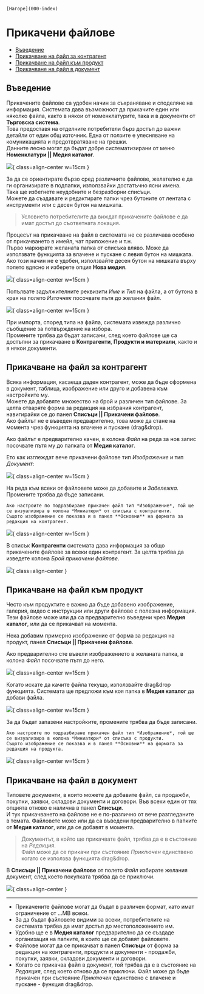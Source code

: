 ```{only} html
[Нагоре](000-index)
```

# Прикачени файлове  

- [Въведение](https://docs.unicontsoft.com/guide/erp/005-how-to/003-attached-files.html#id2)    
- [Прикачване на файл за контрагент](https://docs.unicontsoft.com/guide/erp/005-how-to/003-attached-files.html#id3)  
- [Прикачване на файл към продукт](https://docs.unicontsoft.com/guide/erp/005-how-to/003-attached-files.html#id4)  
- [Прикачване на файл в документ](https://docs.unicontsoft.com/guide/erp/005-how-to/003-attached-files.html#id5)  

## **Въведение**

Прикачените файлове са удобен начин за съхраняване и споделяне на информация. Системата дава възможност да прикачите един или няколко файла, както в някои от номенклатурите, така и в документи от **Търговска система**.  
Това предоставя на отделните потребители бърз достъп до важни детайли от един общ източник. Една от ползите е улесняване на комуникацията и предотвратяване на грешки.  
Данните лесно могат да бъдат добре систематизирани от меню **Номенклатури || Медия каталог**.  

![](20240507-attached-files1.png){ class=align-center w=15cm }

За да се ориентирате бързо сред различните файлове, желателно е да ги организирате в подпапки, използвайки достатъчно ясни имена.  
Така ще избегнете неудобните и безразборни списъци.  
Можете да създавате и редактирате папки чрез бутоните от лентата с инструменти или с десен бутон на мишката.   

> Условието потребителите да виждат прикачените файлове е да имат достъп до съответната локация. 

Процесът на прикачване на файл в системата не се различава особено от прикачването в имейл, чат приложение и т.н.  
Първо маркирате желаната папка от списъка вляво. Може да използвате функцията за влачене и пускане с левия бутон на мишката.  
Ако този начин не е удобен, използвайте десен бутон на мишката върху полето вдясно и изберете опция **Нова медия**.  

![](20240507-attached-files2.png){ class=align-center w=15cm }

Попълвате задължителните реквизити *Име* и *Тип* на файла, а от бутона в края на полето *Източник* посочвате пътя до желания файл.  

![](20240507-attached-files3.png){ class=align-center w=15cm }

При импорта, според типа на файла, системата извежда различно съобщение за потвърждение на избора.  
Промените трябва да бъдат записани, след което файлове ще са достъпни за прикачване в **Контрагенти**, **Продукти и материали**, както и в някои документи.

## **Прикачване на файл за контрагент**

Всяка информация, касаеща даден контрагент, може да бъде оформена в документ, таблица, изображение или друго и добавена към настройките му.  
Можете да добавяте множество на брой и различен тип файлове. За целта отваряте форма за редакция на избрания контрагент, навигирайки се до панел **Списъци || Прикачени файлове**.  
Ако файлът не е въведен предварително, това може да стане на момента чрез функцията на влачене и пускане (drag&drop).  

Ако файлът е предварително качен, в колона *Файл* на реда за нов запис посочвате пътя му до папката от **Медия каталог**.  

Ето как изглеждат вече прикачени файлове тип *Изображение* и тип *Документ*: 

![](20240507-attached-files4.png){ class=align-center w=15cm }

На реда към всеки от файловете може да добавите и *Забележка*.  
Промените трябва да бъде записани.

```{tip}
Ако настроите по подразбиране прикачен файл тип *Изображение*, той ще се визуализира в колона *Миниатюри* от списъка с контрагенти.  
Същото изображение се показва и в панел **Основни** на формата за редакция на контрагент.
```

![](20240507-attached-files5.png){ class=align-center w=15cm }

В списък **Контрагенти** системата дава информация за общо прикачените файлове за всеки един контрагент. За целта трябва да изведете колона *Брой прикачени файлове*.  

![](20240507-attached-files6.png){ class=align-center }

## **Прикачване на файл към продукт**

Често към продуктите е важно да бъде добавено изображение, галерия, видео с инструкции или други файлове с полезна информация. 
Тези файлове може или да са предварително въведени чрез **Медия каталог**, или да се прикачват на момента.  

Нека добавим примерно изображение от форма за редакция на продукт, панел **Списъци || Прикачени файлове**.  

Ако предварително сте въвели изображението в желаната папка, в колона *Файл* посочвате пътя до него. 

![](20240507-attached-files7.png){ class=align-center w=15cm }

Когато искате да качите файла текущо, използвайте drag&drop функцията. Системата ще предложи към коя папка в **Медия каталог** да добави файла.  

![](20240507-attached-files8.png){ class=align-center w=15cm }

За да бъдат запазени настройките, промените трябва да бъде записани.

```{tip}
Ако настроите по подразбиране прикачен файл тип *Изображение*, той ще се визуализира в колона *Миниатюри* от списъка с продукти.  
Същото изображение се показва и в панел **Основни** на формата за редакция на продукта.
```
![](20240507-attached-files9.png){ class=align-center w=15cm }

## **Прикачване на файл в документ**

Типовете документи, в които можете да добавите файл, са продажби, покупки, заявки, складови документи и договори. Във всеки един от тях опцията отново е налична в панел **Списъци**.  
И тук прикачването на файлове не е по-различно от вече разгледаните в темата. Файловете може или да са въведени предварително в папките от **Медия каталог**, или да се добавят в момента.  

> Документът, в който ще прикачвате файл, трябва да е в състояние на *Редакция*.  
> Файл може да се прикачи при състояние *Приключен* единствено когато се използва функцията drag&drop.  
 
В **Списъци || Прикачени файлове** от полето *Файл* избирате желания документ, след което покупката трябва да се приключи.

![](20240507-attached-files10.png){ class=align-center }

---  
- Прикачените файлове могат да бъдат в различен формат, като имат ограничение от ...MB всеки.  
- За да бъдат файловете видими за всеки, потребителите на системата трябва да имат достъп до местоположението им.  
- Удобно ще е в **Медия каталог** предварително да се създаде организация на папките, в които ще се добавят файловете.   
- Файлове могат да се прикачват в панел **Списъци** от форма за редакция на контрагенти, продукти и документи - продажби, покупки, заявки, складови документи и договори.  
- Когато се прикачва файл в документ, той трябва да е в състояние на *Редакция*, след което отново да се приключи. Файл може да бъде прикачен при състояние *Приключен* единствено с влачене и пускане - функция drag&drop.
